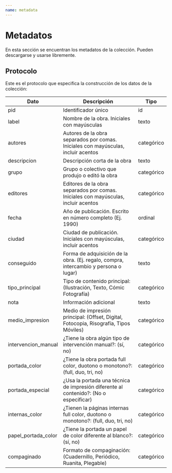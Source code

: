 ```yaml
---
name: metadata
---
```


# Metadatos

En esta sección se encuentran los metadatos de la colección. Pueden descargarse y usarse libremente.

## Protocolo

Este es el protocolo que especifica la construcción de los datos de la colección:

| Dato                | Descripción                                                                            |  Tipo      |
|---                  |---                                                                                     |---         |
| pid                 | Identificador único                                                                    | id         |
| label               | Nombre de la obra. Iniciales con mayúsculas                                            | texto      |
| autores             | Autores de la obra separados por comas. Iniciales con mayúsculas, incluir acentos      | categórico |
| descripcion         | Descripción corta de la obra                                                           | texto      |
| grupo               | Grupo o colectivo que produjo o editó la obra                                          | categórico |
| editores            | Editores de la obra separados por comas. Iniciales con mayúsculas, incluir acentos     | categórico |
| fecha               | Año de publicación. Escrito en número completo (Ej. 1990)                              | ordinal    |
| ciudad              | Ciudad de publicación. Iniciales con mayúsculas, incluir acentos                       | categórico |
| conseguido          | Forma de adquisición de la obra. (Ej. regalo, compra, intercambio y persona o lugar)   | texto      |
| tipo_principal      | Tipo de contenido principal: (Ilustración, Texto, Cómic Fotografía)                    | categórico |
| nota                | Información adicional                                                                  | texto      |
| medio_impresion     | Medio de impresión principal: (Offset, Digital, Fotocopia, Risografía, Tipos Móviles)  | categórico |
| intervencion_manual | ¿Tiene la obra algún tipo de intervención manual?: (sí, no)                            | categórico |
| portada_color       | ¿Tiene la obra portada full color, duotono o monotono?: (full, duo, tri, no)           | categórico |
| portada_especial    | ¿Usa la portada una técnica de impresión diferente al contenido?: (No o especificar)   | categórico |
| internas_color      | ¿Tienen la páginas internas full color, duotono o monotono?: (full, duo, tri, no)      | categórico |
| papel_portada_color | ¿Tiene la portada un papel de color diferente al blanco?: (sí, no)                     | categórico |
| compaginado         | Formato de compaginación: (Cuadernillo, Periódico, Ruanita, Plegable)                  | categórico |

<!-- La tabla de metadatos se carga automáticamente -->